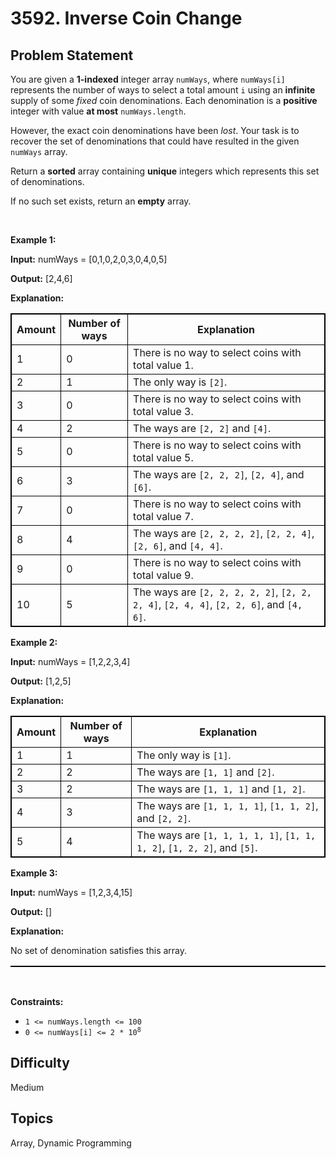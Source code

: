 # 3592. Inverse Coin Change

## Problem Statement
<p>You are given a <strong>1-indexed</strong> integer array <code>numWays</code>, where <code>numWays[i]</code> represents the number of ways to select a total amount <code>i</code> using an <strong>infinite</strong> supply of some <em>fixed</em> coin denominations. Each denomination is a <strong>positive</strong> integer with value <strong>at most</strong> <code>numWays.length</code>.</p>

<p>However, the exact coin denominations have been <em>lost</em>. Your task is to recover the set of denominations that could have resulted in the given <code>numWays</code> array.</p>

<p>Return a <strong>sorted</strong> array containing <strong>unique</strong> integers which represents this set of denominations.</p>

<p>If no such set exists, return an <strong>empty</strong> array.</p>

<p>&nbsp;</p>
<p><strong class="example">Example 1:</strong></p>

<div class="example-block">
<p><strong>Input:</strong> <span class="example-io">numWays = [0,1,0,2,0,3,0,4,0,5]</span></p>

<p><strong>Output:</strong> <span class="example-io">[2,4,6]</span></p>

<p><strong>Explanation:</strong></p>

<table style="border: 1px solid black;">
	<tbody>
		<tr>
			<th style="border: 1px solid black;">Amount</th>
			<th style="border: 1px solid black;">Number of ways</th>
			<th style="border: 1px solid black;">Explanation</th>
		</tr>
		<tr>
			<td style="border: 1px solid black;">1</td>
			<td style="border: 1px solid black;">0</td>
			<td style="border: 1px solid black;">There is no way to select coins with total value 1.</td>
		</tr>
		<tr>
			<td style="border: 1px solid black;">2</td>
			<td style="border: 1px solid black;">1</td>
			<td style="border: 1px solid black;">The only way is <code>[2]</code>.</td>
		</tr>
		<tr>
			<td style="border: 1px solid black;">3</td>
			<td style="border: 1px solid black;">0</td>
			<td style="border: 1px solid black;">There is no way to select coins with total value 3.</td>
		</tr>
		<tr>
			<td style="border: 1px solid black;">4</td>
			<td style="border: 1px solid black;">2</td>
			<td style="border: 1px solid black;">The ways are <code>[2, 2]</code> and <code>[4]</code>.</td>
		</tr>
		<tr>
			<td style="border: 1px solid black;">5</td>
			<td style="border: 1px solid black;">0</td>
			<td style="border: 1px solid black;">There is no way to select coins with total value 5.</td>
		</tr>
		<tr>
			<td style="border: 1px solid black;">6</td>
			<td style="border: 1px solid black;">3</td>
			<td style="border: 1px solid black;">The ways are <code>[2, 2, 2]</code>, <code>[2, 4]</code>, and <code>[6]</code>.</td>
		</tr>
		<tr>
			<td style="border: 1px solid black;">7</td>
			<td style="border: 1px solid black;">0</td>
			<td style="border: 1px solid black;">There is no way to select coins with total value 7.</td>
		</tr>
		<tr>
			<td style="border: 1px solid black;">8</td>
			<td style="border: 1px solid black;">4</td>
			<td style="border: 1px solid black;">The ways are <code>[2, 2, 2, 2]</code>, <code>[2, 2, 4]</code>, <code>[2, 6]</code>, and <code>[4, 4]</code>.</td>
		</tr>
		<tr>
			<td style="border: 1px solid black;">9</td>
			<td style="border: 1px solid black;">0</td>
			<td style="border: 1px solid black;">There is no way to select coins with total value 9.</td>
		</tr>
		<tr>
			<td style="border: 1px solid black;">10</td>
			<td style="border: 1px solid black;">5</td>
			<td style="border: 1px solid black;">The ways are <code>[2, 2, 2, 2, 2]</code>, <code>[2, 2, 2, 4]</code>, <code>[2, 4, 4]</code>, <code>[2, 2, 6]</code>, and <code>[4, 6]</code>.</td>
		</tr>
	</tbody>
</table>
<strong class="example">Example 2:</strong>

<div class="example-block">
<p><strong>Input:</strong> <span class="example-io">numWays = [1,2,2,3,4]</span></p>

<p><strong>Output:</strong> <span class="example-io">[1,2,5]</span></p>

<p><strong>Explanation:</strong></p>

<table style="border: 1px solid black;">
	<tbody>
		<tr>
			<th style="border: 1px solid black;">Amount</th>
			<th style="border: 1px solid black;">Number of ways</th>
			<th style="border: 1px solid black;">Explanation</th>
		</tr>
		<tr>
			<td style="border: 1px solid black;">1</td>
			<td style="border: 1px solid black;">1</td>
			<td style="border: 1px solid black;">The only way is <code>[1]</code>.</td>
		</tr>
		<tr>
			<td style="border: 1px solid black;">2</td>
			<td style="border: 1px solid black;">2</td>
			<td style="border: 1px solid black;">The ways are <code>[1, 1]</code> and <code>[2]</code>.</td>
		</tr>
		<tr>
			<td style="border: 1px solid black;">3</td>
			<td style="border: 1px solid black;">2</td>
			<td style="border: 1px solid black;">The ways are <code>[1, 1, 1]</code> and <code>[1, 2]</code>.</td>
		</tr>
		<tr>
			<td style="border: 1px solid black;">4</td>
			<td style="border: 1px solid black;">3</td>
			<td style="border: 1px solid black;">The ways are <code>[1, 1, 1, 1]</code>, <code>[1, 1, 2]</code>, and <code>[2, 2]</code>.</td>
		</tr>
		<tr>
			<td style="border: 1px solid black;">5</td>
			<td style="border: 1px solid black;">4</td>
			<td style="border: 1px solid black;">The ways are <code>[1, 1, 1, 1, 1]</code>, <code>[1, 1, 1, 2]</code>, <code>[1, 2, 2]</code>, and <code>[5]</code>.</td>
		</tr>
	</tbody>
</table>
</div>

<p><strong class="example">Example 3:</strong></p>

<div class="example-block">
<p><strong>Input:</strong> <span class="example-io">numWays = [1,2,3,4,15]</span></p>

<p><strong>Output:</strong> <span class="example-io">[]</span></p>

<p><strong>Explanation:</strong></p>

<p>No set of denomination satisfies this array.</p>
</div>

<table style="border: 1px solid black;">
</table>
</div>

<p>&nbsp;</p>
<p><strong>Constraints:</strong></p>

<ul>
	<li><code>1 &lt;= numWays.length &lt;= 100</code></li>
	<li><code>0 &lt;= numWays[i] &lt;= 2 * 10<sup>8</sup></code></li>
</ul>


## Difficulty
Medium

## Topics
Array, Dynamic Programming
